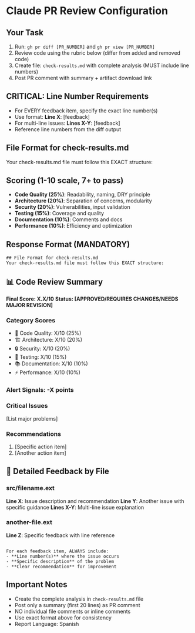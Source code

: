 # Claude PR Review Configuration

## Your Task
1. Run: `gh pr diff [PR_NUMBER]` and `gh pr view [PR_NUMBER]`
2. Review code using the rubric below (differ from added and removed code)
3. Create file: `check-results.md` with complete analysis (MUST include line numbers)
4. Post PR comment with summary + artifact download link

## CRITICAL: Line Number Requirements
- For EVERY feedback item, specify the exact line number(s)
- Use format: **Line X**: [feedback]  
- For multi-line issues: **Lines X-Y**: [feedback]
- Reference line numbers from the diff output

## File Format for check-results.md
Your check-results.md file must follow this EXACT structure:

## Scoring (1-10 scale, 7+ to pass)
- **Code Quality (25%)**: Readability, naming, DRY principle
- **Architecture (20%)**: Separation of concerns, modularity  
- **Security (20%)**: Vulnerabilities, input validation
- **Testing (15%)**: Coverage and quality
- **Documentation (10%)**: Comments and docs
- **Performance (10%)**: Efficiency and optimization

## Response Format (MANDATORY)
```
## File Format for check-results.md
Your check-results.md file must follow this EXACT structure:

```
## 📊 Code Review Summary

**Final Score: X.X/10**
**Status: [APPROVED/REQUIRES CHANGES/NEEDS MAJOR REVISION]**

### Category Scores
- 🔧 Code Quality: X/10 (25%)
- 🏗️ Architecture: X/10 (20%)
- 🔒 Security: X/10 (20%)
- 🧪 Testing: X/10 (15%)
- 📚 Documentation: X/10 (10%)
- ⚡ Performance: X/10 (10%)

### Alert Signals: -X points
### Critical Issues
[List major problems]

### Recommendations
1. [Specific action item]
2. [Another action item]

## 📁 Detailed Feedback by File

### src/filename.ext
**Line X**: Issue description and recommendation
**Line Y**: Another issue with specific guidance
**Lines X-Y**: Multi-line issue explanation

### another-file.ext
**Line Z**: Specific feedback with line reference
```

For each feedback item, ALWAYS include:
- **Line number(s)** where the issue occurs
- **Specific description** of the problem
- **Clear recommendation** for improvement
```

## Important Notes
- Create the complete analysis in `check-results.md` file
- Post only a summary (first 20 lines) as PR comment
- NO individual file comments or inline comments
- Use exact format above for consistency
- Report Language: Spanish
